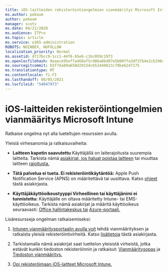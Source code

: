 ```yaml
---
title: iOS-laitteiden rekisteröintiongelmien vianmääritys Microsoft Intune
ms.author: pebaum
author: pebaum
manager: scotv
ms.date: 04/21/2020
ms.audience: ITPro
ms.topic: article
ms.service: o365-administration
ROBOTS: NOINDEX, NOFOLLOW
localization_priority: Normal
ms.assetid: d717bcc9-1cc1-44f6-b5e6-c1bc059c1973
ms.openlocfilehash: 0aaece95effa468af5c906a8bd07e5b00ffa3df37b4e2cb296d64108efec94e9
ms.sourcegitcommit: b5f7da89a650d2915dc652449623c78be6247175
ms.translationtype: MT
ms.contentlocale: fi-FI
ms.lasthandoff: 08/05/2021
ms.locfileid: "54047973"
---
```

# <a name="troubleshoot-issues-with-enrolling-ios-devices-in-microsoft-intune"></a>iOS-laitteiden rekisteröintiongelmien vianmääritys Microsoft Intune

Ratkaise ongelma nyt alla lueteltujen resurssien avulla. 
  
Yleisiä virhesanomia ja ratkaisuvaiheita:
  
- **Laitteen kapetin saavutettu** Käyttäjällä on laiterajoitusta suurempia laitteita. Tarkista nämä [asiakirjat, jos haluat poistaa laitteen](https://docs.microsoft.com/intune/devices-wipe) tai muuttaa laitteen [rajoitusta.](https://docs.microsoft.com/intune/enrollment-restrictions-set#set-device-limit-restrictions)
    
- **Tätä palvelua ei tueta. Ei rekisteröintikäytäntöä:** Apple Push Notification Service (APNS) on määritettävä tai uusittava. Katso [ohjeet](https://docs.microsoft.com/intune/apple-mdm-push-certificate-get) tästä asiakirjasta. 
    
- **Käyttäjäkäyttöoikeustyyppi Virheellinen tai käyttäjänimi ei tunnistettu:** Käyttäjälle on oltava määritetty Intune- tai EMS-käyttöoikeus. Tarkista nämä asiakirjat ja määritä käyttöoikeus seuraavasti: [Office hallintakeskus tai](https://docs.microsoft.com/intune/licenses-assign) [Azure-portaali.](https://docs.microsoft.com/azure/active-directory/license-users-groups)
    
Lisäresursseja ongelman ratkaisemiseksi:
  
1. [Intunen vianmääritysportaalin avulla voit](https://devicemanagement.microsoft.com/#blade/Microsoft_Intune_DeviceSettings/TroubleshootBlade) tehdä vianmäärityksen ja ratkaista yleisiä rekisteröintivirheitä. Katso [lisätietoja](https://docs.microsoft.com/intune/help-desk-operators) tästä asiakirjasta. 
    
2. Tarkistamalla nämä asiakirjat saat luettelon yleisistä virheistä, jotka estävät kunkin tiedoston rekisteröinnin ja ratkaisut: [Vianmääritysopas](https://support.microsoft.com/help/4039809/troubleshooting-ios-device-enrollment-in-intune) ja [Tiedoston vianmääritys.](https://docs.microsoft.com/troubleshoot/mem/intune/troubleshoot-device-enrollment-in-intune)
    
3. [Opi rekisteröimaan iOS-laitteet Microsoft Intune.](https://docs.microsoft.com/intune/ios-enroll)
    

